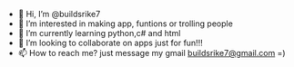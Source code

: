 - 👋 Hi, I’m @buildsrike7
- 👀 I’m interested in making app, funtions or trolling people
- 🌱 I’m currently learning python,c# and html
- 💞️ I’m looking to collaborate on apps just for fun!!!
- 📫 How to reach me? just message my gmail buildsrike7@gmail.com =)

<!---
buildsrike7/buildsrike7 is a ✨ special ✨ repository because its `README.md` (this file) appears on your GitHub profile.
You can click the Preview link to take a look at your changes.
--->
